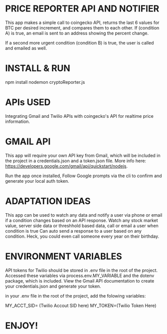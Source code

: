 # PRICE REPORTER API AND NOTIFIER
This app makes a simple call to coingecko API, returns the last 6 values for BTC per desired increment, 
and compares them to each other. If (condition A) is true, an email is sent to an address showing the percent change.

If a second more urgent condition (condition B) is true, the user is called and emailed as well.

# INSTALL & RUN
npm install
nodemon cryptoReporter.js

# APIs USED
Integrating Gmail and Twilio APIs with coingecko's API for realtime price information.

# GMAIL API
This app will require your own API key from Gmail, which will be included in the project in a credentials.json and a token.json file. More info here: https://developers.google.com/gmail/api/quickstart/nodejs.

Run the app once installed, Follow Google prompts via the cli to confirm and generate your local auth token.

# ADAPTATION IDEAS
This app can be used to watch any data and notify a user via phone or email if a condition changes based on an API response.
Watch any stock market value, server side data or threshhold based data, call or email a user when condition is true
Can auto send a response to a user based on any condition. 
Heck, you could even call someone every year on their birthday.

# ENVIRONMENT VARIABLES
API tokens for Twilio should be stored in .env file in the root of the project. 
Accessed these variables via process.env.MY_VARIABLE and the dotenv package, which is included.
View the Gmail API documentation to create your credentials.json and generate your token.

in your .env file in the root of the project, add the folowing variables:

MY_ACCT_SID= (Twilio Accout SID here)
MY_TOKEN=(Twilio Token Here)

# ENJOY!
